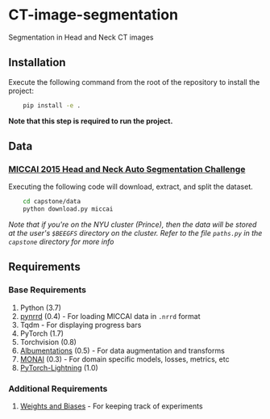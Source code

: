 # CT-image-segmentation

Segmentation in Head and Neck CT images

## Installation

Execute the following command from the root of the repository to install the project:

```bash
    pip install -e .
```

**Note that this step is required to run the project.**

## Data

### [MICCAI 2015 Head and Neck Auto Segmentation Challenge](http://www.imagenglab.com/wiki/mediawiki/index.php?title=2015_MICCAI_Challenge)

Executing the following code will download, extract, and split the dataset.

```bash
    cd capstone/data
    python download.py miccai
```

*Note that if you're on the NYU cluster (Prince), then the data will be stored at the user's `$BEEGFS` directory on the cluster.*
*Refer to the file `paths.py` in the `capstone` directory for more info*

## Requirements

### Base Requirements

1. Python (3.7)
2. [pynrrd](https://github.com/mhe/pynrrd) (0.4) - For loading MICCAI data in `.nrrd` format
3. Tqdm - For displaying progress bars
4. PyTorch (1.7)
5. Torchvision (0.8)
6. [Albumentations](https://github.com/albumentations-team/albumentations) (0.5) - For data augmentation and transforms
7. [MONAI](https://github.com/Project-MONAI/MONAI) (0.3) - For domain specific models, losses, metrics, etc
8. [PyTorch-Lightning](https://github.com/PyTorchLightning/pytorch-lightning) (1.0)

### Additional Requirements

1. [Weights and Biases](https://github.com/wandb/client) - For keeping track of experiments
